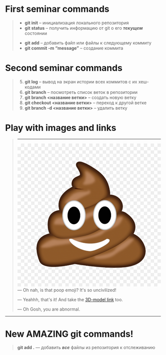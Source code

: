 # First seminar commands

> + __git init__ – инициализация локального репозитория
> + **git status** – получить информацию от git о его _**текущем**_ состоянии
> - __git add__ – добавить файл или файлы к следующему коммиту
> - __git commit -m “message”__ – создание коммита

# Second seminar commands

> 5. **git log** – вывод на экран истории всех коммитов с их хеш-кодами
> 6. **git branch** – посмотреть список веток в репозитории
> 7. **git branch <название ветки>** – создать новую ветку
> 8. __git checkout <название ветки>__ – переход к другой ветке
> 9. **git branch -d <название ветки>** – удалить ветку

# Play with images and links

> ___
>![Is_that_poop_image?](poop.png)
> — Oh nah, is that poop emoji? It's so uncivilized!
> 
> — Yeahhh, that's it! And take the [3D-model link](https://clck.ru/33JsAL) too.
> 
> — Oh Gosh, you are abnormal.


___

# New AMAZING git commands!

> __git add .__ — добавить __*все*__ файлы из репозитория к отслеживанию